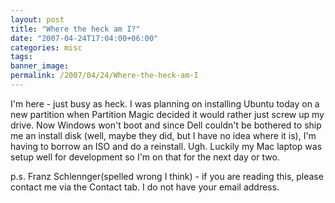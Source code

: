 ```yaml
---
layout: post
title: "Where the heck am I?"
date: "2007-04-24T17:04:00+06:00"
categories: misc 
tags: 
banner_image: 
permalink: /2007/04/24/Where-the-heck-am-I
---
```


I'm here - just busy as heck. I was planning on installing Ubuntu today on a new partition when Partition Magic decided it would rather just screw up my drive. Now Windows won't boot and since Dell couldn't be bothered to ship me an install disk (well, maybe they did, but I have no idea where it is), I'm having to borrow an ISO and do a reinstall. Ugh. Luckily my Mac laptop was setup well for development so I'm on that for the next day or two.

p.s. Franz Schlennger(spelled wrong I think) - if you are reading this, please contact me via the Contact tab. I do not have your email address.